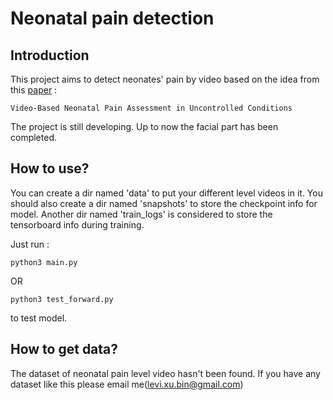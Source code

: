 # Neonatal pain detection

## Introduction

This project aims to detect neonates' pain by video based on the idea from this [paper](https://discovery.researcher.life/article/video-based-neonatal-pain-assessment-in-uncontrolled-conditions/9f7a31c43441321dbf7c97175d4ad900) :

```
Video-Based Neonatal Pain Assessment in Uncontrolled Conditions
```

The project is still developing. Up to now the facial part has been completed. 

## How to use?

You can create a dir named 'data' to put your different level videos in it. You should also create a dir named 'snapshots' to store the checkpoint info for model. Another dir named 'train_logs' is considered to store the tensorboard info during training.

Just run :

```shell
python3 main.py
```

 OR

```shell
python3 test_forward.py
```

to test model.

## How to get data?

The dataset of neonatal pain level video hasn't been found. If you have any dataset like this please email me(levi.xu.bin@gmail.com)